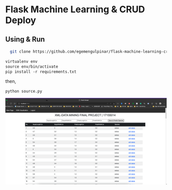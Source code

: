 
# Flask Machine Learning & CRUD Deploy

## Using & Run ` `
```bash
  git clone https://github.com/egemengulpinar/flask-machine-learning-crud
```



```
virtualenv env
source env/bin/activate
pip install -r requirements.txt
```
then,

```
python source.py 
```
![Alt text](project_screenshot.png?raw=true "Title")

